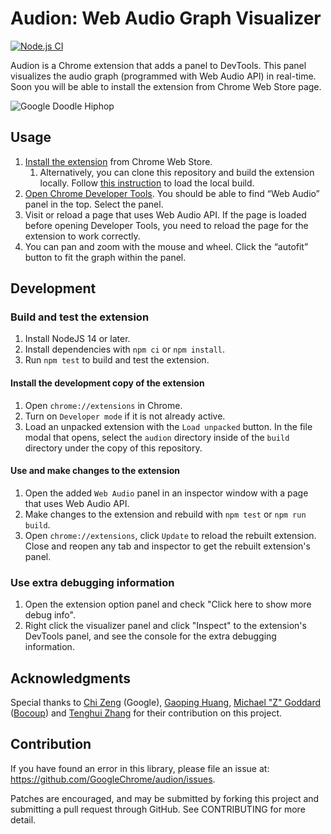 # Audion: Web Audio Graph Visualizer

[![Node.js CI](https://github.com/GoogleChrome/audion/actions/workflows/nodejs-ci.yml/badge.svg)](https://github.com/GoogleChrome/audion/actions/workflows/nodejs-ci.yml)

Audion is a Chrome extension that adds a panel to DevTools. This panel
visualizes the audio graph (programmed with Web Audio API) in real-time.
Soon you will be able to install the extension from Chrome Web Store page.

![Google Doodle Hiphop](https://raw.githubusercontent.com/GoogleChrome/audion/main/images/hiphop-doodle.png)

## Usage

1. [Install the extension](https://chrome.google.com/webstore/detail/audion/cmhomipkklckpomafalojobppmmidlgl)
   from Chrome Web Store.
   1. Alternatively, you can clone this repository and build the extension
      locally. Follow
      [this instruction](https://developer.chrome.com/docs/extensions/mv3/faq/#faq-dev-01)
      to load the local build.
1. [Open Chrome Developer Tools](https://developer.chrome.com/docs/devtools/open/).
   You should be able to find “Web Audio” panel in the top. Select the panel.
1. Visit or reload a page that uses Web Audio API. If the page is loaded before
   opening Developer Tools, you need to reload the page for the extension to
   work correctly.
1. You can pan and zoom with the mouse and wheel. Click the “autofit” button to
   fit the graph within the panel.

## Development

### Build and test the extension

1. Install NodeJS 14 or later.
1. Install dependencies with `npm ci` or `npm install`.
1. Run `npm test` to build and test the extension.

#### Install the development copy of the extension

1. Open `chrome://extensions` in Chrome.
1. Turn on `Developer mode` if it is not already active.
1. Load an unpacked extension with the `Load unpacked` button. In the file
   modal that opens, select the `audion` directory inside of the `build`
   directory under the copy of this repository.

#### Use and make changes to the extension

1. Open the added `Web Audio` panel in an inspector window with a page that
   uses Web Audio API.
1. Make changes to the extension and rebuild with `npm test` or `npm run build`.
1. Open `chrome://extensions`, click `Update` to reload the rebuilt extension.
   Close and reopen any tab and inspector to get the rebuilt extension's panel.

### Use extra debugging information

1. Open the extension option panel and check "Click here to show more debug
   info".
2. Right click the visualizer panel and click "Inspect" to the extension's
   DevTools panel, and see the console for the extra debugging information.

## Acknowledgments

Special thanks to [Chi Zeng](https://github.com/chihuahua) (Google),
[Gaoping Huang](https://github.com/gaopinghuang0),
[Michael "Z" Goddard](https://github.com/mzgoddard)
([Bocoup](https://bocoup.com/)) and
[Tenghui Zhang](https://github.com/TenghuiZhang) for their contribution on this
project.

## Contribution

If you have found an error in this library, please file an issue at:
https://github.com/GoogleChrome/audion/issues.

Patches are encouraged, and may be submitted by forking this project and
submitting a pull request through GitHub. See CONTRIBUTING for more detail.

